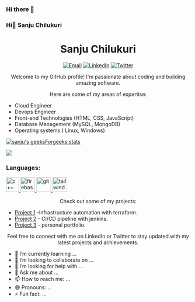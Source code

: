 ### Hi there 👋

### Hi👋 Sanju Chilukuri
<h1 align="center">Sanju Chilukuri</h1>

<p align="center">
  <a href="20a91a1209@aec.edu.in"><img src="https://img.shields.io/badge/Email-%23EA4335.svg?&style=flat-square&logo=gmail&logoColor=white" alt="Email"></a>
  <a href="https://www.linkedin.com/in/sanju-chilukuri/"><img src="https://img.shields.io/badge/LinkedIn-%230077B5.svg?&style=flat-square&logo=linkedin&logoColor=white" alt="LinkedIn"></a>
  <a href="https://twitter.com/your-twitter"><img src="https://img.shields.io/badge/Twitter-%231DA1F2.svg?&style=flat-square&logo=twitter&logoColor=white" alt="Twitter"></a>
</p>

<p align="center">Welcome to my GitHub profile! I'm passionate about coding and building amazing software.</p>

<p align="center">Here are some of my areas of expertise:</p>

<ul>
  <li>Cloud Engineer</li>
  <li>Devops Engineer</li>
  <li>Front-end Technologies (HTML, CSS, JavaScript)</li>
  <li>Database Management (MySQL, MongoDB)</li>
  <li>Operating systems ( Linux, Windows) </li>
  
</ul>



[![sanju's geeksForgeeks stats](https://geeks-for-geeks-stats-api-napiyo.vercel.app/?userName=sanju_chilukuri)](https://auth.geeksforgeeks.org/user/sanju_chilukuri/)



[![](https://leetcard.jacoblin.cool/sanju1819?theme=dark)](https://leetcode.com/sanju1819/)




<h3 align="left">Languages:</h3>
<p align="left"> 
<a href="https://github.com/Sanjuchilukuri" target="_blank" rel="noreferrer"> 
   <img src="https://upload.wikimedia.org/wikipedia/commons/thumb/1/18/ISO_C%2B%2B_Logo.svg/800px-ISO_C%2B%2B_Logo.svg.png" alt="c++" width="35" height="40"/> 
</a> 
<a href="https://github.com/Sanjuchilukuri" target="_blank" rel="noreferrer"> 
  <img src="https://cdn4.iconfinder.com/data/icons/logos-and-brands/512/267_Python_logo-512.png" alt="firebase" width="40" height="40"/> 
</a>   
<a href="https://git-scm.com/" target="_blank" rel="noreferrer"> 
  <img src="https://cdn-icons-png.flaticon.com/512/226/226777.png" alt="git" width="40" height="40"/> 
</a>
<a href="https://tailwindcss.com/" target="_blank" rel="noreferrer"> 
  <img src="https://icons-for-free.com/download-icon-development+logo+mysql+icon-1320184807686758112_512.png" alt="tailwind" width="40" height="40"/> 
</a> 
</p>







<p align="center">Check out some of my projects:</p>

<ul>
  <li><a href="https://github.com/your-project1">Project 1</a> -Infrastructure automation with terraform.</li>
  <li><a href="https://github.com/your-project2">Project 2</a> - CI/CD pipeline with jenkins.</li>
  <li><a href="https://github.com/your-project3">Project 3</a> - personal portfolio.</li>
</ul>

<p align="center">Feel free to connect with me on LinkedIn or Twitter to stay updated with my latest projects and achievements.</p>















- 🌱 I’m currently learning ...
- 👯 I’m looking to collaborate on ...
- 🤔 I’m looking for help with ...
- 💬 Ask me about ...
- 📫 How to reach me: ...
- 😄 Pronouns: ...
- ⚡ Fun fact: ...
